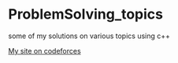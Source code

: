 # ProblemSolving_topics
some of my solutions on various topics using c++

[My site on codeforces](https://codeforces.com/profile/mai_aboelmagd)
